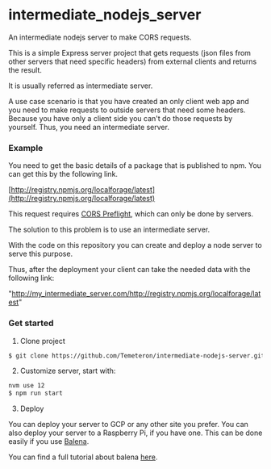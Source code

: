 # intermediate_nodejs_server
An intermediate nodejs server to make CORS requests.

This is a simple Express server project that gets requests (json files from other servers that need specific headers) from external clients and returns the result.

It is usually referred as intermediate server.

A use case scenario is that you have created an only client web app and you need to make requests to outside servers that need some headers. Because you have only a client side you can't do those requests by yourself. Thus, you need an intermediate server.

### Example
You need to get the basic details of a package that is published to npm. You can get this by the following link.

[http://registry.npmjs.org/localforage/latest](http://registry.npmjs.org/localforage/latest)

This request requires [CORS Preflight](https://developer.mozilla.org/en-US/docs/Web/HTTP/Access_control_CORS), which can only be done by servers.

The solution to this problem is to use an intermediate server.

With the code on this repository you can create and deploy a node server to serve this purpose.

Thus, after the deployment your client can take the needed data with the following link:

"http://my_intermediate_server.com/http://registry.npmjs.org/localforage/latest"

### Get started

1) Clone project

```bash
$ git clone https://github.com/Temeteron/intermediate-nodejs-server.git
```

2) Customize server, start with:

```bash
nvm use 12
$ npm run start
```

3) Deploy

You can deploy your server to GCP or any other site you prefer. You can also deploy your server to a Raspberry Pi, if you have one. This can be done easily if you use [Balena](https://balena.io).

You can find a full tutorial about balena [here](https://www.balena.io/docs/learn/getting-started/raspberrypi3/nodejs/).

